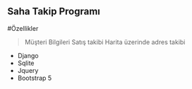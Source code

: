 ## Saha Takip Programı ##

#Özellikler
> Müşteri Bilgileri
> Satış takibi
> Harita üzerinde adres takibi


* Django
* Sqlite
* Jquery
* Bootstrap 5

  
